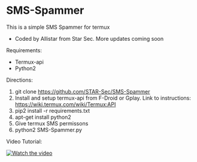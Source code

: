 # SMS-Spammer
This is a simple SMS Spammer for termux
- Coded by Allistar from Star Sec.
More updates coming soon

Requirements: 
- Termux-api
- Python2

Directions: 
1. git clone https://github.com/STAR-Sec/SMS-Spammer
2. Install and setup termux-api from F-Droid or Gplay.
   Link to instructions: https://wiki.termux.com/wiki/Termux:API
3. pip2 install -r requirements.txt
4. apt-get install python2
5. Give termux SMS permissons
6. python2 SMS-Spammer.py


Video Tutorial:
  
[![Watch the video](https://img.youtube.com/vi/1c0nagvUJnM/mqdefault.jpg)](https://youtu.be/1c0nagvUJnM)
